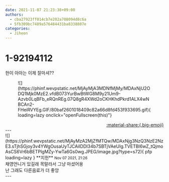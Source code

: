 ```yaml
---
date: 2021-11-07 21:23:38+09:00
authors:
  - cba27923ff014cb7e202a708094d8c6a
  - 5fb309bc7489a576484431ba8338807e
categories:
  - Jiheon
---
```


# 1-92194112

<div class="post-container" markdown="1">
<div class="content-container md-sidebar__scrollwrap" markdown="1">

헌이 아아는 이제 잘마셔??
<figure markdown="1">
![](https://phinf.wevpstatic.net/MjAyMjA3MDNfMjMy/MDAxNjU2ODQ1Mjk0MzE2.vfdB073YurBwBtWG8M9y21Um9-Azvb0LqBFb_eRQnREg.07Q8gR4XWd2oCKHKhdPkrd1ALX4wNBCAn2-FHeiRVYEg.GIF/80baf2601018409c82a66d8fd453f933695.gif){ loading=lazy onclick="openFullscreen(this)"}
</figure>


</div>
</div>

<div style="text-align: right;" markdown="1">
<a href="https://weverse.io/fromis9/fanpost/1-92194112" style="text-align: right;">:material-share:{.big-emoji}</a>
</div>
---

<div class="comments-container md-sidebar__scrollwrap" markdown="1">
<div class="comment" markdown="1">
<div class='id-container' markdown="1">
![](https://phinf.wevpstatic.net/MjAyMzA2MjZfMTQw/MDAxNjg3NzQ3NzE2NzE3.sTjhSGjoy3v4YWgOusaUyTJCAiIDDI34b7SBTjVAeUIg.TVETBI6wZ_tQjmoAsCS6Vr6bBETPlgMZy-YwTa6Gs0wg.JPEG/image.jpg?type=s72){ pfp loading=lazy }
**<span class="artist">지헌</span>** <small>Nov 07 2021, 21:26</small><br>
</div>
<div class='comment-body' markdown="1">
채영언니거 있길래 목말라서 그냥 마셨어용<br>난 그래도 다른음료가 더 좋앙
</div>
</div>
</div>
---
